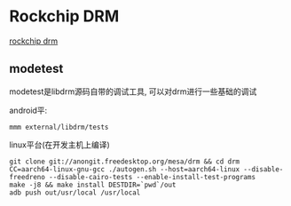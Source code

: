 # Rockchip DRM

[rockchip drm](https://markyzq.gitbooks.io/rockchip_drm_integration_helper/content/zh/)

## modetest

modetest是libdrm源码自带的调试工具, 可以对drm进行一些基础的调试

android平:

	mmm external/libdrm/tests

linux平台(在开发主机上编译)

	git clone git://anongit.freedesktop.org/mesa/drm && cd drm
	CC=aarch64-linux-gnu-gcc ./autogen.sh --host=aarch64-linux --disable-freedreno --disable-cairo-tests --enable-install-test-programs
	make -j8 && make install DESTDIR=`pwd`/out
	adb push out/usr/local /usr/local
